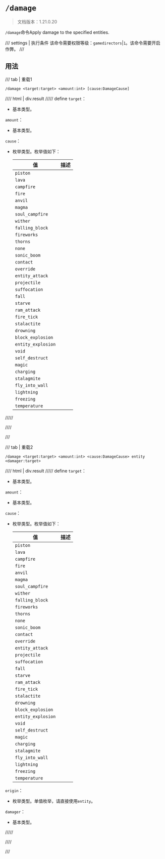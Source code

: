 # `/damage`

> 文档版本：1.21.0.20

`/damage`命令Apply damage to the specified entities.

/// settings | 执行条件
该命令需要权限等级：`gamedirectors`|`1`。该命令需要开启作弊。
///

## 用法

/// tab | 重载1
```mcfunction
/damage <target:target> <amount:int> [cause:DamageCause]
```

//// html | div.result
///// define
`target`：<!-- md:samp target -->

- 基本类型。

`amount`：<!-- md:samp int -->

- 基本类型。

`cause`：<!-- md:samp DamageCause -->

- 枚举类型。枚举值如下：

  |值|描述|
  |---|---|
  |`piston`||
  |`lava`||
  |`campfire`||
  |`fire`||
  |`anvil`||
  |`magma`||
  |`soul_campfire`||
  |`wither`||
  |`falling_block`||
  |`fireworks`||
  |`thorns`||
  |`none`||
  |`sonic_boom`||
  |`contact`||
  |`override`||
  |`entity_attack`||
  |`projectile`||
  |`suffocation`||
  |`fall`||
  |`starve`||
  |`ram_attack`||
  |`fire_tick`||
  |`stalactite`||
  |`drowning`||
  |`block_explosion`||
  |`entity_explosion`||
  |`void`||
  |`self_destruct`||
  |`magic`||
  |`charging`||
  |`stalagmite`||
  |`fly_into_wall`||
  |`lightning`||
  |`freezing`||
  |`temperature`||



/////

////

///

/// tab | 重载2
```mcfunction
/damage <target:target> <amount:int> <cause:DamageCause> entity <damager:target>
```

//// html | div.result
///// define
`target`：<!-- md:samp target -->

- 基本类型。

`amount`：<!-- md:samp int -->

- 基本类型。

`cause`：<!-- md:samp DamageCause -->

- 枚举类型。枚举值如下：

  |值|描述|
  |---|---|
  |`piston`||
  |`lava`||
  |`campfire`||
  |`fire`||
  |`anvil`||
  |`magma`||
  |`soul_campfire`||
  |`wither`||
  |`falling_block`||
  |`fireworks`||
  |`thorns`||
  |`none`||
  |`sonic_boom`||
  |`contact`||
  |`override`||
  |`entity_attack`||
  |`projectile`||
  |`suffocation`||
  |`fall`||
  |`starve`||
  |`ram_attack`||
  |`fire_tick`||
  |`stalactite`||
  |`drowning`||
  |`block_explosion`||
  |`entity_explosion`||
  |`void`||
  |`self_destruct`||
  |`magic`||
  |`charging`||
  |`stalagmite`||
  |`fly_into_wall`||
  |`lightning`||
  |`freezing`||
  |`temperature`||


`origin`：<!-- md:samp DamageOriginActor -->

- 枚举类型。单值枚举，请直接使用`entity`。

`damager`：<!-- md:samp target -->

- 基本类型。


/////

////

///

